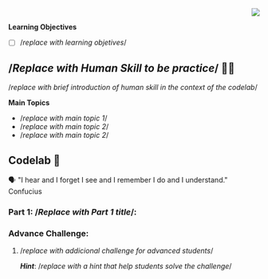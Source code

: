 <img align="right" src="https://github.com/ada-school/module-template/blob/main/ada.png">


## <REPLACE WITH CODELAB NAME>

<Replace with codelab descrition>

**Learning Objectives**

- [ ]  /*replace with learning objetives*/



## /*Replace with Human Skill to be practice*/ 🤹🏽 

/*replace with brief introduction of human skill in the context of the codelab*/

**Main Topics**

* /*replace with main topic 1*/
* /*replace with main topic 2*/
* /*replace with main topic 2*/



## Codelab 🧪

🗣️ "I hear and I forget I see and I remember I do and I understand." Confucius



### Part 1: /*Replace with Part 1 title*/:

### Advance Challenge: <replace with challenge title>

1. /*replace with addicional challenge for advanced students*/

   ***Hint***: /*replace with a hint that help students solve the challenge*/
